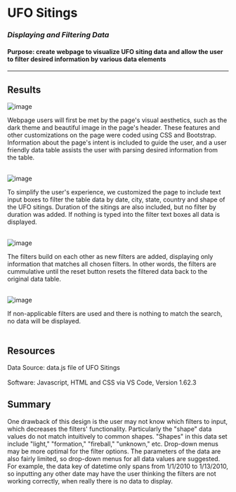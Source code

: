 # UFO Sitings
### *Displaying and Filtering Data*
#### Purpose: create webpage to visualize UFO siting data and allow the user to filter desired information by various data elements
---
## Results
![image](https://user-images.githubusercontent.com/89767816/144942486-f1697d9e-7465-4768-b38f-831fac13c3bc.png)

Webpage users will first be met by the page's visual aesthetics, such as the dark theme and beautiful image in the page's header.  These features and other customizations on the page were coded using CSS and Bootstrap.  Information about the page's intent is included to guide the user, and a user friendly data table assists the user with parsing desired information from the table.</br></br>  

![image](https://user-images.githubusercontent.com/89767816/144947632-dc41ab75-9ca9-48df-8259-f2a11162dfcb.png)

To simplify the user's experience, we customized the page to include text input boxes to filter the table data by date, city, state, country and shape of the UFO sitings.  Duration of the sitings are also included, but no filter by duration was added.  If nothing is typed into the filter text boxes all data is displayed.</br></br>

![image](https://user-images.githubusercontent.com/89767816/144947707-70b7fbf3-25af-4abf-b89f-f81158ba61ea.png)

The filters build on each other as new filters are added, displaying only information that matches all chosen filters.  In other words, the filters are cummulative until the reset button resets the filtered data back to the original data table.</br></br>

![image](https://user-images.githubusercontent.com/89767816/144947783-5e5cb2bb-4a3c-4113-bb5c-90ea71aa5e30.png)

If non-applicable filters are used and there is nothing to match the search, no data will be displayed.</br></br>

## Resources
Data Source: data.js file of UFO Sitings</br></br>
Software: Javascript, HTML and CSS via VS Code, Version 1.62.3

## Summary
One drawback of this design is the user may not know which filters to input, which decreases the filters' functionality.  Particularly the "shape" data values do not match intuitively to common shapes.  "Shapes" in this data set include "light," "formation," "fireball," "unknown," etc.  Drop-down menus may be more optimal for the filter options.  The parameters of the data are also fairly limited, so drop-down menus for all data values are suggested.  For example, the data key of datetime only spans from 1/1/2010 to 1/13/2010, so inputting any other date may have the user thinking the filters are not working correctly, when really there is no data to display.
